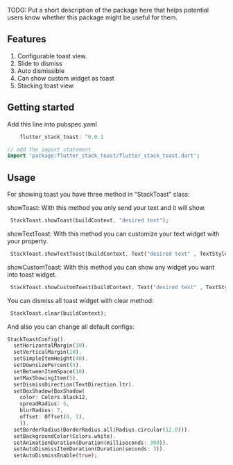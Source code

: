 <!--
This README describes the package. If you publish this package to pub.dev,
this README's contents appear on the landing page for your package.

For information about how to write a good package README, see the guide for
[writing package pages](https://dart.dev/guides/libraries/writing-package-pages).

For general information about developing packages, see the Dart guide for
[creating packages](https://dart.dev/guides/libraries/create-library-packages)
and the Flutter guide for
[developing packages and plugins](https://flutter.dev/developing-packages).
-->

TODO: Put a short description of the package here that helps potential users
know whether this package might be useful for them.

## Features

1. Configurable toast view.
2. Slide to dismiss
3. Auto dismissible
4. Can show custom widget as toast
5. Stacking toast view.

## Getting started

Add this line into pubspec.yaml

```dart
    flutter_stack_toast: ^0.0.1
```

```dart
// add the import statement
import 'package:flutter_stack_toast/flutter_stack_toast.dart';

```

## Usage

For showing toast you have three method in "StackToast" class:

showToast:
With this method you only send your text and it will show.

```dart
 StackToast.showToast(buildContext, "desired text");
 ```

showTextToast:
With this method you can customize your text widget with your property.

```dart
 StackToast.showTextToast(buildContext, Text("desired text" , TextStyle(color: Colors.black, fontSize: 15)));
 ```

showCustomToast:
With this method you can show any widget you want into toast widget.

```dart
 StackToast.showCustomToast(buildContext, Text("desired text" , TextStyle(color: Colors.black, fontSize: 15)));
 ```

You can dismiss all toast widget with clear method:

```dart
 StackToast.clear(buildContext);
 ```

And also you can change all default configs:

```dart
StackToastConfig().
  setHorizontalMargin(10).
  setVerticalMargin(10).
  setSimpleItemHeight(40).
  setDownsizePercent(5).
  setBetweenItemSpace(10).
  setMaxShowingItem(5).
  setDismissDirection(TextDirection.ltr).
  setBoxShadow(BoxShadow(
    color: Colors.black12,
    spreadRadius: 5,
    blurRadius: 7,
    offset: Offset(0, 1),
    )).
  setBorderRadius(BorderRadius.all(Radius.circular(12.0))).
  setBackgroundColor(Colors.white).
  setAnimationDuration(Duration(milliseconds: 300)).
  setAutoDismissItemDuration(Duration(seconds: 3)).
  setAutoDismissEnable(true);
 ```


